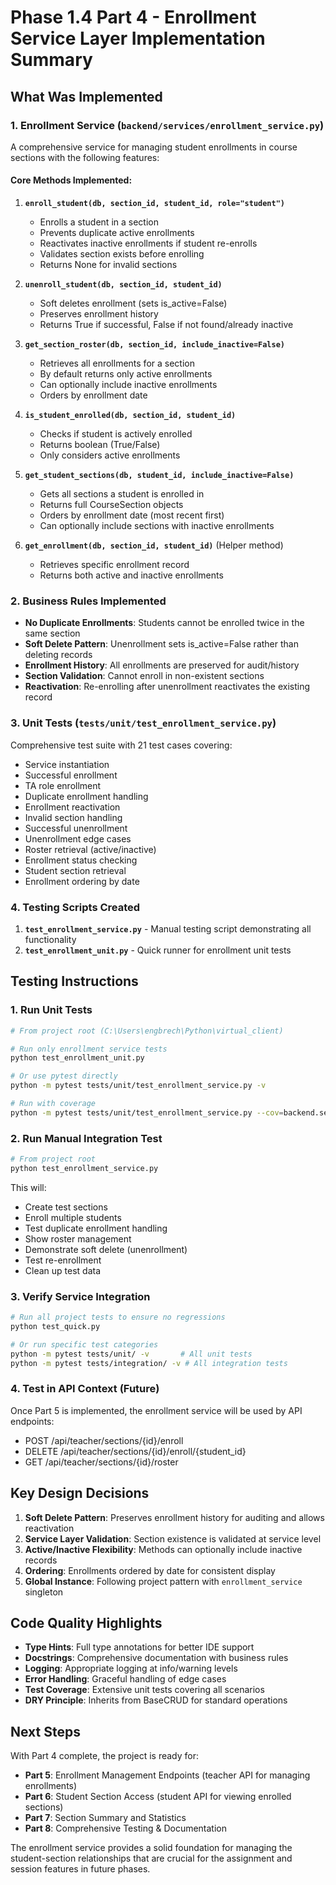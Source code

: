 # Phase 1.4 Part 4 - Enrollment Service Layer Implementation Summary

## What Was Implemented

### 1. Enrollment Service (`backend/services/enrollment_service.py`)
A comprehensive service for managing student enrollments in course sections with the following features:

#### Core Methods Implemented:

1. **`enroll_student(db, section_id, student_id, role="student")`**
   - Enrolls a student in a section
   - Prevents duplicate active enrollments
   - Reactivates inactive enrollments if student re-enrolls
   - Validates section exists before enrolling
   - Returns None for invalid sections

2. **`unenroll_student(db, section_id, student_id)`**
   - Soft deletes enrollment (sets is_active=False)
   - Preserves enrollment history
   - Returns True if successful, False if not found/already inactive

3. **`get_section_roster(db, section_id, include_inactive=False)`**
   - Retrieves all enrollments for a section
   - By default returns only active enrollments
   - Can optionally include inactive enrollments
   - Orders by enrollment date

4. **`is_student_enrolled(db, section_id, student_id)`**
   - Checks if student is actively enrolled
   - Returns boolean (True/False)
   - Only considers active enrollments

5. **`get_student_sections(db, student_id, include_inactive=False)`**
   - Gets all sections a student is enrolled in
   - Returns full CourseSection objects
   - Orders by enrollment date (most recent first)
   - Can optionally include sections with inactive enrollments

6. **`get_enrollment(db, section_id, student_id)`** (Helper method)
   - Retrieves specific enrollment record
   - Returns both active and inactive enrollments

### 2. Business Rules Implemented

- **No Duplicate Enrollments**: Students cannot be enrolled twice in the same section
- **Soft Delete Pattern**: Unenrollment sets is_active=False rather than deleting records
- **Enrollment History**: All enrollments are preserved for audit/history
- **Section Validation**: Cannot enroll in non-existent sections
- **Reactivation**: Re-enrolling after unenrollment reactivates the existing record

### 3. Unit Tests (`tests/unit/test_enrollment_service.py`)

Comprehensive test suite with 21 test cases covering:
- Service instantiation
- Successful enrollment
- TA role enrollment
- Duplicate enrollment handling
- Enrollment reactivation
- Invalid section handling
- Successful unenrollment
- Unenrollment edge cases
- Roster retrieval (active/inactive)
- Enrollment status checking
- Student section retrieval
- Enrollment ordering by date

### 4. Testing Scripts Created

1. **`test_enrollment_service.py`** - Manual testing script demonstrating all functionality
2. **`test_enrollment_unit.py`** - Quick runner for enrollment unit tests

## Testing Instructions

### 1. Run Unit Tests
```bash
# From project root (C:\Users\engbrech\Python\virtual_client)

# Run only enrollment service tests
python test_enrollment_unit.py

# Or use pytest directly
python -m pytest tests/unit/test_enrollment_service.py -v

# Run with coverage
python -m pytest tests/unit/test_enrollment_service.py --cov=backend.services.enrollment_service
```

### 2. Run Manual Integration Test
```bash
# From project root
python test_enrollment_service.py
```
This will:
- Create test sections
- Enroll multiple students
- Test duplicate enrollment handling
- Show roster management
- Demonstrate soft delete (unenrollment)
- Test re-enrollment
- Clean up test data

### 3. Verify Service Integration
```bash
# Run all project tests to ensure no regressions
python test_quick.py

# Or run specific test categories
python -m pytest tests/unit/ -v       # All unit tests
python -m pytest tests/integration/ -v # All integration tests
```

### 4. Test in API Context (Future)
Once Part 5 is implemented, the enrollment service will be used by API endpoints:
- POST /api/teacher/sections/{id}/enroll
- DELETE /api/teacher/sections/{id}/enroll/{student_id}
- GET /api/teacher/sections/{id}/roster

## Key Design Decisions

1. **Soft Delete Pattern**: Preserves enrollment history for auditing and allows reactivation
2. **Service Layer Validation**: Section existence is validated at service level
3. **Active/Inactive Flexibility**: Methods can optionally include inactive records
4. **Ordering**: Enrollments ordered by date for consistent display
5. **Global Instance**: Following project pattern with `enrollment_service` singleton

## Code Quality Highlights

- **Type Hints**: Full type annotations for better IDE support
- **Docstrings**: Comprehensive documentation with business rules
- **Logging**: Appropriate logging at info/warning levels
- **Error Handling**: Graceful handling of edge cases
- **Test Coverage**: Extensive unit tests covering all scenarios
- **DRY Principle**: Inherits from BaseCRUD for standard operations

## Next Steps

With Part 4 complete, the project is ready for:
- **Part 5**: Enrollment Management Endpoints (teacher API for managing enrollments)
- **Part 6**: Student Section Access (student API for viewing enrolled sections)
- **Part 7**: Section Summary and Statistics
- **Part 8**: Comprehensive Testing & Documentation

The enrollment service provides a solid foundation for managing the student-section relationships that are crucial for the assignment and session features in future phases.
